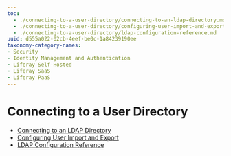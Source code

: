 ```yaml
---
toc:
  - ./connecting-to-a-user-directory/connecting-to-an-ldap-directory.md
  - ./connecting-to-a-user-directory/configuring-user-import-and-export.md
  - ./connecting-to-a-user-directory/ldap-configuration-reference.md
uuid: d555a022-02cb-4eef-be0c-1a84239190ee
taxonomy-category-names:
- Security
- Identity Management and Authentication
- Liferay Self-Hosted
- Liferay SaaS
- Liferay PaaS
---
```

# Connecting to a User Directory

- [Connecting to an LDAP Directory](./connecting-to-a-user-directory/connecting-to-an-ldap-directory.md)
- [Configuring User Import and Export](./connecting-to-a-user-directory/configuring-user-import-and-export.md)
- [LDAP Configuration Reference](./connecting-to-a-user-directory/ldap-configuration-reference.md)
